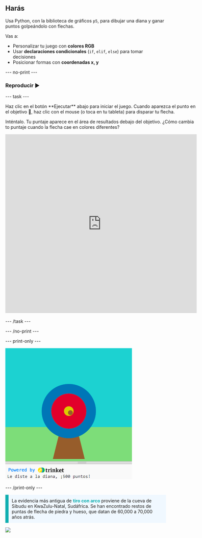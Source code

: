 ## Harás

Usa Python, con la biblioteca de gráficos `p5`, para dibujar una diana y ganar puntos golpeándolo con flechas.

Vas a:
 + Personalizar tu juego con **colores RGB**
 + Usar **declaraciones condicionales** (`if`, `elif`, `else`) para tomar decisiones
 + Posicionar formas con **coordenadas x, y**

--- no-print ---

### Reproducir ▶️

--- task ---

<div style="display: flex; flex-wrap: wrap">
<div style="flex-basis: 175px; flex-grow: 1">  
Haz clic en el botón **Ejecutar** abajo para iniciar el juego. Cuando aparezca el punto en el objetivo 🎯, haz clic con el mouse (o toca en tu tableta) para disparar tu flecha. 

Inténtalo. Tu puntaje aparece en el área de resultados debajo del objetivo. ¿Cómo cambia to puntaje cuando la flecha cae en colores diferentes? 
  <iframe src="https://trinket.io/embed/python/29e8095436?outputOnly=true" width="600" height="560" frameborder="0" marginwidth="0" marginheight="0" allowfullscreen>
  </iframe>
</div>
</div>

--- /task ---

--- /no-print ---

--- print-only ---

![Proyecto terminado.](images/yellow-points.png)

--- /print-only ---

<p style="border-left: solid; border-width:10px; border-color: #0faeb0; background-color: aliceblue; padding: 10px;">
La evidencia más antigua de <span style="color: #0faeb0; font-weight: bold;"> tiro con arco </span> proviene de la cueva de Sibudu en KwaZulu-Natal, Sudáfrica. Se han encontrado restos de puntas de flecha de piedra y hueso, que datan de 60,000 a 70,000 años atrás. 
</p>

![](http://code.org/api/hour/begin_coderdojo_target.png)
